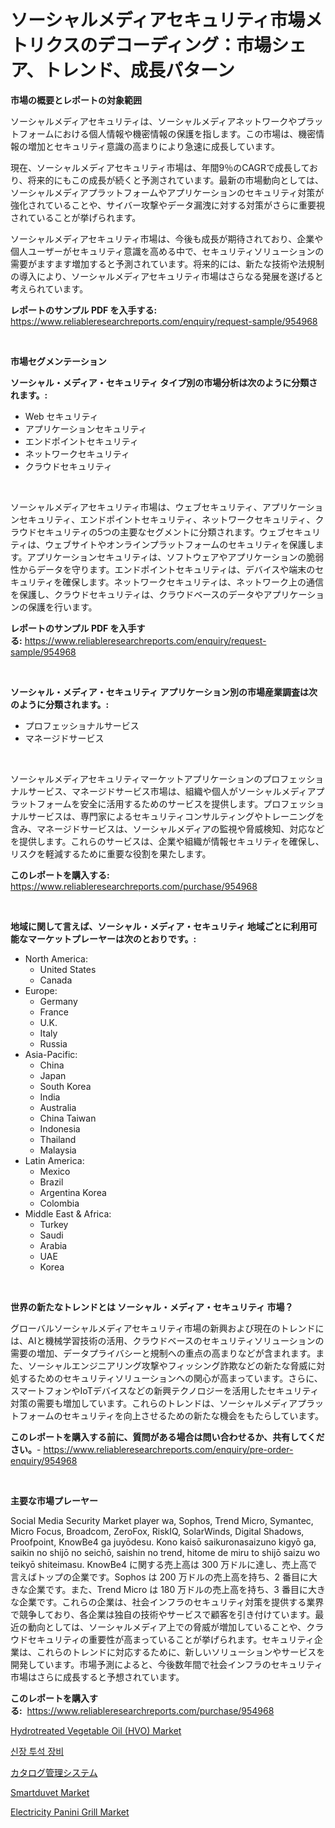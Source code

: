<p><h1>ソーシャルメディアセキュリティ市場メトリクスのデコーディング：市場シェア、トレンド、成長パターン</h1></p><p><strong>市場の概要とレポートの対象範囲</strong></p>
<p><p>ソーシャルメディアセキュリティは、ソーシャルメディアネットワークやプラットフォームにおける個人情報や機密情報の保護を指します。この市場は、機密情報の増加とセキュリティ意識の高まりにより急速に成長しています。</p><p>現在、ソーシャルメディアセキュリティ市場は、年間9％のCAGRで成長しており、将来的にもこの成長が続くと予測されています。最新の市場動向としては、ソーシャルメディアプラットフォームやアプリケーションのセキュリティ対策が強化されていることや、サイバー攻撃やデータ漏洩に対する対策がさらに重要視されていることが挙げられます。</p><p>ソーシャルメディアセキュリティ市場は、今後も成長が期待されており、企業や個人ユーザーがセキュリティ意識を高める中で、セキュリティソリューションの需要がますます増加すると予測されています。将来的には、新たな技術や法規制の導入により、ソーシャルメディアセキュリティ市場はさらなる発展を遂げると考えられています。</p></p>
<p><strong>レポートのサンプル PDF を入手する:</strong> <a href="https://www.reliableresearchreports.com/enquiry/request-sample/954968">https://www.reliableresearchreports.com/enquiry/request-sample/954968</a></p>
<p>&nbsp;</p>
<p><strong>市場セグメンテーション</strong></p>
<p><strong>ソーシャル・メディア・セキュリティ タイプ別の市場分析は次のように分類されます。:</strong></p>
<p><ul><li>Web セキュリティ</li><li>アプリケーションセキュリティ</li><li>エンドポイントセキュリティ</li><li>ネットワークセキュリティ</li><li>クラウドセキュリティ</li></ul></p>
<p>&nbsp;</p>
<p><p>ソーシャルメディアセキュリティ市場は、ウェブセキュリティ、アプリケーションセキュリティ、エンドポイントセキュリティ、ネットワークセキュリティ、クラウドセキュリティの5つの主要なセグメントに分類されます。ウェブセキュリティは、ウェブサイトやオンラインプラットフォームのセキュリティを保護します。アプリケーションセキュリティは、ソフトウェアやアプリケーションの脆弱性からデータを守ります。エンドポイントセキュリティは、デバイスや端末のセキュリティを確保します。ネットワークセキュリティは、ネットワーク上の通信を保護し、クラウドセキュリティは、クラウドベースのデータやアプリケーションの保護を行います。</p></p>
<p><strong>レポートのサンプル PDF を入手する:</strong>&nbsp;<a href="https://www.reliableresearchreports.com/enquiry/request-sample/954968">https://www.reliableresearchreports.com/enquiry/request-sample/954968</a></p>
<p>&nbsp;</p>
<p><strong> ソーシャル・メディア・セキュリティ アプリケーション別の市場産業調査は次のように分類されます。:</strong></p>
<p><ul><li>プロフェッショナルサービス</li><li>マネージドサービス</li></ul></p>
<p>&nbsp;</p>
<p><p>ソーシャルメディアセキュリティマーケットアプリケーションのプロフェッショナルサービス、マネージドサービス市場は、組織や個人がソーシャルメディアプラットフォームを安全に活用するためのサービスを提供します。プロフェッショナルサービスは、専門家によるセキュリティコンサルティングやトレーニングを含み、マネージドサービスは、ソーシャルメディアの監視や脅威検知、対応などを提供します。これらのサービスは、企業や組織が情報セキュリティを確保し、リスクを軽減するために重要な役割を果たします。</p></p>
<p><strong>このレポートを購入する:</strong>&nbsp; <a href="https://www.reliableresearchreports.com/purchase/954968">https://www.reliableresearchreports.com/purchase/954968</a></p>
<p>&nbsp;</p>
<p><strong>地域に関して言えば、ソーシャル・メディア・セキュリティ 地域ごとに利用可能なマーケットプレーヤーは次のとおりです。:</strong></p>
<p><ul>
    <li>
        North America:
        <ul>
            <li>United States</li>
            <li>Canada</li>
        </ul>
    </li>
    <li>
        Europe:
        <ul>
            <li>Germany</li>
            <li>France</li>
            <li>U.K.</li>
            <li>Italy</li>
            <li>Russia</li>
        </ul>
    </li>
    <li>
        Asia-Pacific:
        <ul>
            <li>China</li>
            <li>Japan</li>
            <li>South Korea</li>
            <li>India</li>
            <li>Australia</li>
            <li>China Taiwan</li>
            <li>Indonesia</li>
            <li>Thailand</li>
            <li>Malaysia</li>
        </ul>
    </li>
    <li>
        Latin America:
        <ul>
            <li>Mexico</li>
            <li>Brazil</li>
            <li>Argentina Korea</li>
            <li>Colombia</li>
        </ul>
    </li>
    <li>
        Middle East & Africa:
        <ul>
            <li>Turkey</li>
            <li>Saudi</li>
            <li>Arabia</li>
            <li>UAE</li>
            <li>Korea</li>
        </ul>
    </li>
    </ul></p>
<p>&nbsp;</p>
<p><strong>世界の新たなトレンドとは ソーシャル・メディア・セキュリティ 市場？</strong></p>
<p><p>グローバルソーシャルメディアセキュリティ市場の新興および現在のトレンドには、AIと機械学習技術の活用、クラウドベースのセキュリティソリューションの需要の増加、データプライバシーと規制への重点の高まりなどが含まれます。また、ソーシャルエンジニアリング攻撃やフィッシング詐欺などの新たな脅威に対処するためのセキュリティソリューションへの関心が高まっています。さらに、スマートフォンやIoTデバイスなどの新興テクノロジーを活用したセキュリティ対策の需要も増加しています。これらのトレンドは、ソーシャルメディアプラットフォームのセキュリティを向上させるための新たな機会をもたらしています。</p></p>
<p><strong>このレポートを購入する前に、質問がある場合は問い合わせるか、共有してください。</strong>- <a href="https://www.reliableresearchreports.com/enquiry/pre-order-enquiry/954968">https://www.reliableresearchreports.com/enquiry/pre-order-enquiry/954968</a></p>
<p>&nbsp;</p>
<p><strong>主要な市場プレーヤー</strong></p>
<p><p>Social Media Security Market player wa, Sophos, Trend Micro, Symantec, Micro Focus, Broadcom, ZeroFox, RiskIQ, SolarWinds, Digital Shadows, Proofpoint, KnowBe4 ga juyōdesu. Kono kaisō saikuronasaizuno kigyō ga, saikin no shijō no seichō, saishin no trend, hitome de miru to shijō saizu wo teikyō shiteimasu. KnowBe4 に関する売上高は 300 万ドルに達し、売上高で言えばトップの企業です。Sophos は 200 万ドルの売上高を持ち、2 番目に大きな企業です。また、Trend Micro は 180 万ドルの売上高を持ち、3 番目に大きな企業です。これらの企業は、社会インフラのセキュリティ対策を提供する業界で競争しており、各企業は独自の技術やサービスで顧客を引き付けています。最近の動向としては、ソーシャルメディア上での脅威が増加していることや、クラウドセキュリティの重要性が高まっていることが挙げられます。セキュリティ企業は、これらのトレンドに対応するために、新しいソリューションやサービスを開発しています。市場予測によると、今後数年間で社会インフラのセキュリティ市場はさらに成長すると予想されています。</p></p>
<p><strong>このレポートを購入する:</strong>&nbsp;&nbsp;<a href="https://www.reliableresearchreports.com/purchase/954968">https://www.reliableresearchreports.com/purchase/954968</a></p>
<p><p><a href="https://github.com/NorbertYates/Market-Research-Report-List-3/blob/main/hydrotreated-vegetable-oil-hvo-market.md">Hydrotreated Vegetable Oil (HVO) Market</a></p><p><a href="https://medium.com/@darrellockm3ytan895656/%EC%8B%A0%EC%9E%A5-%ED%88%AC%EC%84%9D-%EC%9E%A5%EB%B9%84-%EC%8B%9C%EC%9E%A5-%EC%A0%84%EB%A7%9D-%EC%82%B0%EC%97%85-%EA%B0%9C%EC%9A%94-%EB%B0%8F-%EC%98%88%EC%B8%A1-2024%EB%85%84%EB%B6%80%ED%84%B0-2031%EB%85%84%EA%B9%8C%EC%A7%80-e9d9e11c98ef">신장 투석 장비</a></p><p><a href="https://github.com/bevdtkn4419963/Market-Research-Report-List-1/blob/main/4134732185382.md">カタログ管理システム</a></p><p><a href="https://view.publitas.com/reportprime-1/smartduvet-market-research-report-unlocks-analysis-on-the-market-financial-status-market-size-and-market-revenue-upto-2031/">Smartduvet Market</a></p><p><a href="https://issuu.com/reportprime-2/docs/electricity-panini-grill-market-size-2030.pptx">Electricity Panini Grill Market</a></p></p>